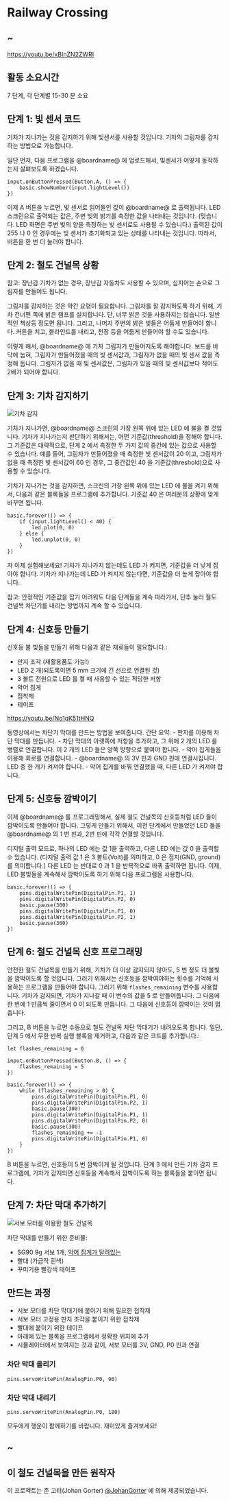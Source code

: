 # Railway Crossing

## ~

https://youtu.be/xBInZN2ZWRI

## 활동 소요시간

7 단계, 각 단계별 15-30 분 소요

## 단계 1: 빛 센서 코드

기차가 지나가는 것을 감지하기 위해 빛센서를 사용할 것입니다. 기차의 그림자를 감지하는 방법으로 가능합니다.

일단 먼저, 다음 프로그램을 @boardname@ 에 업로드해서, 빛센서가 어떻게 동작하는지 살펴보도록 하겠습니다.

```block
input.onButtonPressed(Button.A, () => {
    basic.showNumber(input.lightLevel())
})
```

이제 A 버튼을 누르면, 빛 센서로 읽어들인 값이 @boardname@ 로 출력됩니다. LED 스크린으로 출력되는 값은, 주변 빛의 밝기를 측정한 값을 나타내는 것입니다. (맞습니다. LED 화면은 주변 빛의 양을 측정하는 빛 센서로도 사용될 수 있습니다.) 출력된 값이 255 나 0 인 경우에는 빛 센서가 초기화되고 있는 상태를 나타내는 것입니다. 따라서, 버튼을 한 번 더 눌러야 합니다.

## 단계 2: 철도 건널목 상황

참고: 장난감 기차가 없는 경우, 장난감 자동차도 사용할 수 있으며, 심지어는 손으로 그림자를 만들어도 됩니다.

그림자를 감지하는 것은 약간 요령이 필요합니다. 그림자를 잘 감지하도록 하기 위해, 기차 건너편 쪽에 밝은 램프를 설치합니다. 단, 너무 밝은 것을 사용하지는 않습니다. 일반적인 책상등 정도면 됩니다. 그리고, 나머지 주변의 밝은 빛들은 어둡게 만들어야 합니다. 커튼을 치고, 블라인드를 내리고, 천장 등을 어둡게 만들어야 할 수도 있습니다.

이렇게 해서, @boardname@ 에 기차 그림자가 만들어지도록 해야합니다. 보드를 바닥에 눕혀, 그림자가 만들어졌을 때의 빛 센서값과, 그림자가 없을 때의 빛 센서 값을 측정해 둡니다. 그림자가 없을 때 빛 센서값은, 그림자가 있을 때의 빛 센서값보다 적어도 2배가 되어야 합니다.

## 단계 3: 기차 감지하기

![기차 감지](/static/mb/projects/railway-crossing/railway-crossing-action.png)

기차가 지나가면, @boardname@ 스크린의 가장 왼쪽 위에 있는 LED 에 불을 켤 것입니다. 기차가 지나가는지 판단하기 위해서는, 어떤 기준값(threshold)을 정해야 합니다. 그 기준값은 대략적으로, 단계 2 에서 측정한 두 가지 값의 중간에 있는 값으로 사용할 수 있습니다. 예를 들어, 그림자가 만들어졌을 때 측정한 빛 센서값이 20 이고, 그림자가 없을 때 측정한 빛 센서값이 60 인 경우, 그 중간값인 40 을 기준값(threshold)으로 사용할 수 있습니다.

기차가 지나가는 것을 감지하면, 스크린의 가장 왼쪽 위에 있는 LED 에 불을 켜기 위해서, 다음과 같은 블록들을 프로그램에 추가합니다. 기준값 40 은 여러분의 상황에 맞게 바꾸면 됩니다.

```block
basic.forever(() => {
    if (input.lightLevel() < 40) {
        led.plot(0, 0)
    } else {
        led.unplot(0, 0)
    }
})
```

자 이제 실험해보세요! 기차가 지나가지 않는데도 LED 가 켜지면, 기준값을 더 낮게 잡아야 합니다. 기차가 지나가는데 LED 가 켜지지 않는다면, 기준값을 더 높게 잡아야 합니다.

참고: 안정적인 기준값을 잡기 어려워도 다음 단계들을 계속 따라가서, 단추 눌러 철도 건널목 차단기를 내리는 방법까지 계속 할 수 있습니다.

## 단계 4: 신호등 만들기

신호등 불 빛들을 만들기 위해 다음과 같은 재료들이 필요합니다.:

- 판지 조각 (재활용품도 가능!)
- LED 2 개(되도록이면 5 mm 크기에 긴 선으로 연결된 것)
- 3 볼트 전원으로 LED 를 켤 때 사용할 수 있는 적당한 저항
- 악어 집게
- 접착제
- 테이프

https://youtu.be/No1qK51tHNQ

동영상에서는 차단기 막대를 만드는 방법을 보여줍니다. 간단 요약: - 판지를 이용해 차단 막대를 만듭니다. - 차단 막대의 아랫쪽에 저항을 추가하고, 그 위에 2 개의 LED 를 병렬로 연결합니다. 이 2 개의 LED 들은 양쪽 방향으로 붙여야 합니다. - 악어 집게들을 이용해 회로를 연결합니다. - @boardname@ 의 3V 핀과 GND 핀에 연결시킵니다. LED 중 한 개가 켜져야 합니다. - 악어 집게를 바꿔 연결했을 때, 다른 LED 가 켜져야 합니다.

## 단계 5: 신호등 깜박이기

이제 @boardname@ 를 프로그래밍해서, 실제 철도 건널목의 신호등처럼 LED 들이 깜박이도록 만들어야 합니다. 그렇게 만들기 위해서, 이전 단계에서 만들었던 LED 들을 @boardname@ 의 1 번 핀과, 2번 핀에 각각 연결할 것입니다.

디지털 출력 모드로, 하나의 LED 에는 값 1을 출력하고, 다른 LED 에는 값 0 을 출력할 수 있습니다. (디지털 출력 값 1 은 3 볼트(Volt)를 의미하고, 0 은 접지(GND, ground) 를 의미합니다.) 다른 LED 는 반대로 0 과 1 을 반복적으로 바꿔 출력하면 됩니다. 이제, LED 불빛들을 계속해서 깜박이도록 하기 위해 다음 프로그램을 사용합니다.

```block
basic.forever(() => {
    pins.digitalWritePin(DigitalPin.P1, 1)
    pins.digitalWritePin(DigitalPin.P2, 0)
    basic.pause(300)
    pins.digitalWritePin(DigitalPin.P1, 0)
    pins.digitalWritePin(DigitalPin.P2, 1)
    basic.pause(300)
})
```

## 단계 6: 철도 건널목 신호 프로그래밍

안전한 철도 건널목을 만들기 위해, 기차가 더 이상 감지되지 않아도, 5 번 정도 더 불빛을 깜박이도록 할 것입니다. 그러기 위해서는 신호등을 깜박여야하는 횟수를 기억해 사용하는 프로그램을 만들어야 합니다. 그러기 위해 `flashes_remaining` 변수를 사용합니다. 기차가 감지되면, 기차가 지나갈 때 이 변수의 값을 5 로 만들어둡니다. 그 다음에 한 번에 1 만큼씩 줄이면서 0 이 되도록 만듭니다. 그 다음에 신호등이 깜박이는 것이 멈춥니다.

그리고, B 버튼을 누르면 수동으로 철도 건널목 차단 막대기가 내려오도록 합니다. 일단, 단계 5 에서 무한 반복 실행 블록을 제거하고, 다음과 같은 코드를 추가합니다.:

```block
let flashes_remaining = 0

input.onButtonPressed(Button.B, () => {
    flashes_remaining = 5
})

basic.forever(() => {
    while (flashes_remaining > 0) {
        pins.digitalWritePin(DigitalPin.P1, 0)
        pins.digitalWritePin(DigitalPin.P2, 1)
        basic.pause(300)
        pins.digitalWritePin(DigitalPin.P1, 1)
        pins.digitalWritePin(DigitalPin.P2, 0)
        basic.pause(300)
        flashes_remaining += -1
        pins.digitalWritePin(DigitalPin.P1, 0)
    }
})
```

B 버튼을 누르면, 신호등이 5 번 깜박이게 될 것입니다. 단계 3 에서 만든 기차 감지 프로그램에, 기차가 감지되면 신호등을 계속해서 깜박이도록 하는 블록들을 붙이면 됩니다.

## 단계 7: 차단 막대 추가하기

![서보 모터를 이용한 철도 건널목](/static/mb/projects/railway-crossing/railway-crossing-with-servo.jpg)

차단 막대를 만들기 위한 준비물:

- SG90 9g 서보 1개, [악어 집게가 달려있는](../device/servo)
- 빨대 (가급적 흰색)
- 꾸미기용 빨강색 테이프

## 만드는 과정

- 서보 모터를 차단 막대기에 붙이기 위해 필요한 접착제
- 서보 모터 고정용 판지 조각을 붙이기 위한 접착제
- 빨대에 붙이기 위한 테이프
- 아래에 있는 블록을 프로그램에서 정확한 위치에 추가
- 시뮬레이터에서 보여지는 것과 같이, 서보 모터를 3V, GND, P0 핀과 연결

### 차단 막대 올리기

```block
pins.servoWritePin(AnalogPin.P0, 90)
```

### 차단 막대 내리기

```block
pins.servoWritePin(AnalogPin.P0, 180)
```

모두에게 행운이 함께하기를 바랍니다. 재미있게 즐겨보세요!

## ~

## 이 철도 건널목을 만든 원작자

이 프로젝트는 존 고터(Johan Gorter) [@JohanGorter](https://twitter.com/JohanGorter) 에 의해 제공되었습니다.
